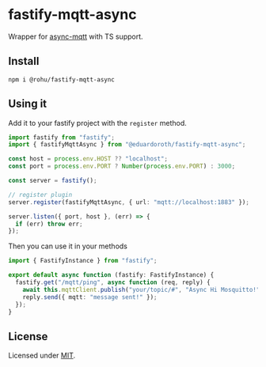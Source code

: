 # fastify-mqtt-async

Wrapper for [async-mqtt](https://www.npmjs.com/package/async-mqtt) with TS support.

## Install

```
npm i @rohu/fastify-mqtt-async
```

## Using it

Add it to your fastify project with the `register` method.

```ts
import fastify from "fastify";
import { fastifyMqttAsync } from "@eduardoroth/fastify-mqtt-async";

const host = process.env.HOST ?? "localhost";
const port = process.env.PORT ? Number(process.env.PORT) : 3000;

const server = fastify();

// register plugin
server.register(fastifyMqttAsync, { url: "mqtt://localhost:1883" });

server.listen({ port, host }, (err) => {
  if (err) throw err;
});
```

Then you can use it in your methods

```ts
import { FastifyInstance } from "fastify";

export default async function (fastify: FastifyInstance) {
  fastify.get("/mqtt/ping", async function (req, reply) {
    await this.mqttClient.publish("your/topic/#", "Async Hi Mosquitto!");
    reply.send({ mqtt: "message sent!" });
  });
}
```

## License

Licensed under [MIT](./LICENSE).
